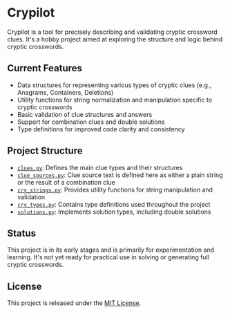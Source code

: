 # Crypilot

Crypilot is a tool for precisely describing and validating cryptic
crossword clues. It's a hobby project aimed at exploring the structure
and logic behind cryptic crosswords.

## Current Features

- Data structures for representing various types of cryptic clues
  (e.g., Anagrams, Containers, Deletions)
- Utility functions for string normalization and manipulation specific
  to cryptic crosswords
- Basic validation of clue structures and answers
- Support for combination clues and double solutions
- Type definitions for improved code clarity and consistency

## Project Structure

- [`clues.py`](./clues.py): Defines the main clue types and their structures
- [`clue_sources.py`](./clue_sources.py): Clue source text is defined here as either a plain string or the result of a combination clue
- [`cry_strings.py`](./cry_strings.py): Provides utility functions for string
manipulation and validation
- [`cry_types.py`](./cry_types.py): Contains type definitions used throughout the project
- [`solutions.py`](./solutions.py): Implements solution types, including double
  solutions

## Status

This project is in its early stages and is primarily for
experimentation and learning. It's not yet ready for practical use in
solving or generating full cryptic crosswords.

## License

This project is released under the [MIT License](LICENSE).